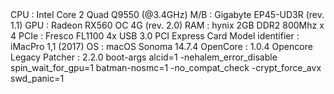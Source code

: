 <Sys Info>  
  CPU : Intel Core 2 Quad Q9550 (@3.4GHz)  
  M/B : Gigabyte EP45-UD3R (rev. 1.1)
  GPU : Radeon RX560 OC 4G (rev. 2.0)
  RAM : hynix 2GB DDR2 800Mhz x 4
  PCIe : Fresco FL1100 4x USB 3.0 PCI Express Card
  Model identifier : iMacPro 1,1 (2017)
  OS : macOS Sonoma 14.7.4
  OpenCore : 1.0.4
  Opencore Legacy Patcher : 2.2.0  
    <config.plist>  
      boot-args alcid=1 -nehalem_error_disable spin_wait_for_gpu=1 batman-nosmc=1 -no_compat_check -crypt_force_avx swd_panic=1
